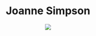 <h1 align="center">Joanne Simpson</h1>
<!-- <h3 align="center">Hi :)</h3> -->
<!-- <p>In case you're wondering, no, i'm not five. I just have a liking towards....leeks</p> -->
<!-- <h1>In case you're wondering, no, i'm not five. I just have a liking towards....leeks</h1> -->

<p align="center">
<img src="https://i.pinimg.com/originals/aa/dc/bb/aadcbbc32d86849f9dde362bb0d1f7f8.gif"/>
</p>
<!--
**jgsimpson15/jgsimpson15** is a ✨ _special_ ✨ repository because its `README.md` (this file) appears on your GitHub profile.

Here are some ideas to get you started:

- 🔭 I’m currently working on ...
- 🌱 I’m currently learning ...
- 👯 I’m looking to collaborate on ...
- 🤔 I’m looking for help with ...
- 💬 Ask me about ...
- 📫 How to reach me: ...
- 😄 Pronouns: ...
- ⚡ Fun fact: ...
-->
